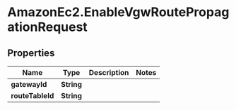 # AmazonEc2.EnableVgwRoutePropagationRequest

## Properties

Name | Type | Description | Notes
------------ | ------------- | ------------- | -------------
**gatewayId** | **String** |  | 
**routeTableId** | **String** |  | 


